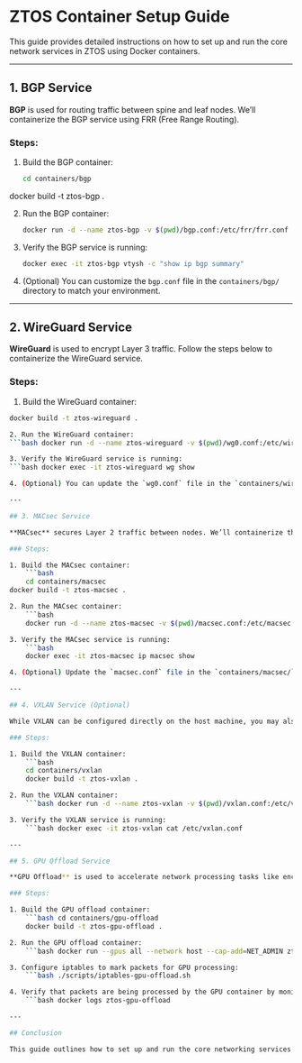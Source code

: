 # ZTOS Container Setup Guide

This guide provides detailed instructions on how to set up and run the core network services in ZTOS using Docker containers.

---

## 1. BGP Service

**BGP** is used for routing traffic between spine and leaf nodes. We’ll containerize the BGP service using FRR (Free Range Routing).

### Steps:

1. Build the BGP container:
	```bash 
	cd containers/bgp
docker build -t ztos-bgp . 

2. Run the BGP container:
	```bash 
	docker run -d --name ztos-bgp -v $(pwd)/bgp.conf:/etc/frr/frr.conf ztos-bgp 

3. Verify the BGP service is running:
	```bash 
	docker exec -it ztos-bgp vtysh -c "show ip bgp summary" 

4. (Optional) You can customize the `bgp.conf` file in the `containers/bgp/` directory to match your environment.

---

## 2. WireGuard Service

**WireGuard** is used to encrypt Layer 3 traffic. Follow the steps below to containerize the WireGuard service.

### Steps:

1. Build the WireGuard container:
```bash cd containers/wireguard
docker build -t ztos-wireguard . 

2. Run the WireGuard container:
```bash docker run -d --name ztos-wireguard -v $(pwd)/wg0.conf:/etc/wireguard/wg0.conf ztos-wireguard 

3. Verify the WireGuard service is running:
```bash docker exec -it ztos-wireguard wg show 

4. (Optional) You can update the `wg0.conf` file in the `containers/wireguard/` directory for different peer configurations.

---

## 3. MACsec Service

**MACsec** secures Layer 2 traffic between nodes. We’ll containerize the MACsec service for secure communication between leaf and spine nodes.

### Steps:

1. Build the MACsec container:
	```bash 
	cd containers/macsec
docker build -t ztos-macsec . 

2. Run the MACsec container:
	```bash 
	docker run -d --name ztos-macsec -v $(pwd)/macsec.conf:/etc/macsec.conf ztos-macsec 

3. Verify the MACsec service is running:
	```bash 
	docker exec -it ztos-macsec ip macsec show 

4. (Optional) Update the `macsec.conf` file in the `containers/macsec/` directory to customize the MACsec configuration for your network.

---

## 4. VXLAN Service (Optional)

While VXLAN can be configured directly on the host machine, you may also choose to containerize VXLAN services.

### Steps:

1. Build the VXLAN container:
	```bash
	cd containers/vxlan
	docker build -t ztos-vxlan . 

2. Run the VXLAN container:
	```bash docker run -d --name ztos-vxlan -v $(pwd)/vxlan.conf:/etc/vxlan.conf ztos-vxlan 

3. Verify the VXLAN service is running:
	```bash docker exec -it ztos-vxlan cat /etc/vxlan.conf 

---

## 5. GPU Offload Service

**GPU Offload** is used to accelerate network processing tasks like encryption, filtering, and DPI using NVIDIA GPUs. The GPU offload container can be built and run as follows.

### Steps:

1. Build the GPU offload container:
	```bash cd containers/gpu-offload
	docker build -t ztos-gpu-offload . 

2. Run the GPU offload container:
	```bash docker run --gpus all --network host --cap-add=NET_ADMIN ztos-gpu-offload 

3. Configure iptables to mark packets for GPU processing:
	```bash ./scripts/iptables-gpu-offload.sh 

4. Verify that packets are being processed by the GPU container by monitoring traffic:
	```bash docker logs ztos-gpu-offload 

---

## Conclusion

This guide outlines how to set up and run the core networking services in ZTOS using Docker containers. Each service (BGP, WireGuard, MACsec, VXLAN, GPU Offload) is containerized for easy deployment, portability, and scalability. You can modify each configuration file (`bgp.conf`, `wg0.conf`, `macsec.conf`, `vxlan.conf`) as needed to suit your specific network environment.
